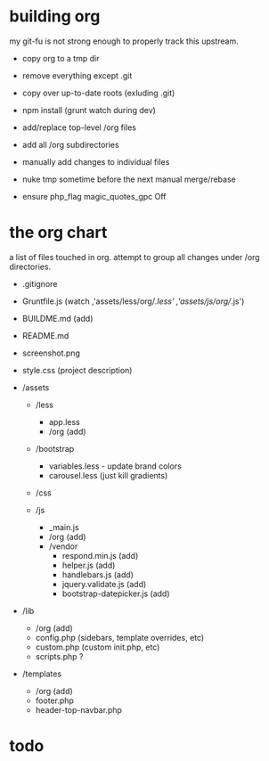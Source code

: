 building org
===
my git-fu is not strong enough to properly track this upstream.

* copy org to a tmp dir
* remove everything except .git
* copy over up-to-date roots (exluding .git)
* npm install (grunt watch during dev)
* add/replace top-level /org files
* add all /org subdirectories
* manually add changes to individual files
* nuke tmp sometime before the next manual merge/rebase

* ensure php_flag magic_quotes_gpc Off 

the org chart
===
a list of files touched in org. attempt to group all changes under /org directories.

* .gitignore
* Gruntfile.js (watch ,'assets/less/org/*.less' ,'assets/js/org/*.js')
* BUILDME.md (add)
* README.md
* screenshot.png
* style.css (project description)

* /assets
	* /less
		* app.less
		* /org (add)
	* /bootstrap
		* variables.less - update brand colors
		* carousel.less (just kill gradients)
	* /css
		
	* /js
		* _main.js
		* /org (add)
		* /vendor
			* respond.min.js (add)
			* helper.js (add)
			* handlebars.js (add)
			* jquery.validate.js (add)
			* bootstrap-datepicker.js (add)

* /lib
	* /org (add)
	* config.php (sidebars, template overrides, etc)
	* custom.php (custom init.php, etc)
	* scripts.php ?

* /templates
	* /org (add)
	* footer.php
	* header-top-navbar.php

todo
===
